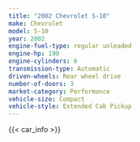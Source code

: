 ```yaml
---
title: "2002 Chevrolet S-10"
make: Chevrolet
model: S-10
year: 2002
engine-fuel-type: regular unleaded
engine-hp: 190
engine-cylinders: 6
transmission-type: Automatic
driven-wheels: Rear wheel drive
number-of-doors: 3
market-category: Performance
vehicle-size: Compact
vehicle-style: Extended Cab Pickup
---
```


{{< car_info >}}
